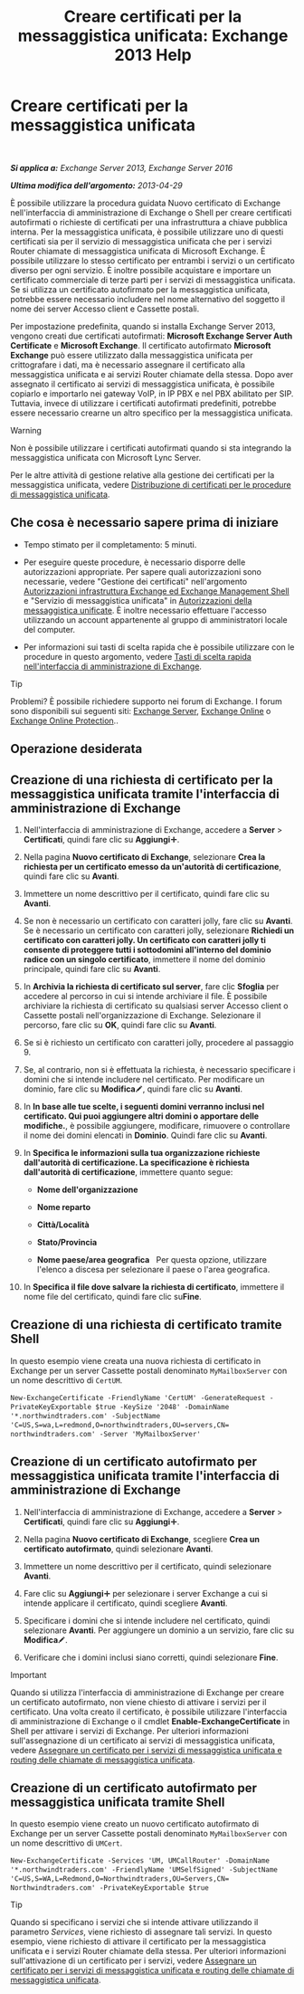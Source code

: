 ﻿---
title: 'Creare certificati per la messaggistica unificata: Exchange 2013 Help'
TOCTitle: Creare certificati per la messaggistica unificata
ms:assetid: 66807ee7-3d3f-482d-a3ac-d4e9baca3271
ms:mtpsurl: https://technet.microsoft.com/it-it/library/Dn205141(v=EXCHG.150)
ms:contentKeyID: 54652870
ms.date: 05/22/2018
mtps_version: v=EXCHG.150
ms.translationtype: MT
---

# Creare certificati per la messaggistica unificata

 

_**Si applica a:** Exchange Server 2013, Exchange Server 2016_

_**Ultima modifica dell'argomento:** 2013-04-29_

È possibile utilizzare la procedura guidata Nuovo certificato di Exchange nell'interfaccia di amministrazione di Exchange o Shell per creare certificati autofirmati o richieste di certificati per una infrastruttura a chiave pubblica interna. Per la messaggistica unificata, è possibile utilizzare uno di questi certificati sia per il servizio di messaggistica unificata che per i servizi Router chiamate di messaggistica unificata di Microsoft Exchange. È possibile utilizzare lo stesso certificato per entrambi i servizi o un certificato diverso per ogni servizio. È inoltre possibile acquistare e importare un certificato commerciale di terze parti per i servizi di messaggistica unificata. Se si utilizza un certificato autofirmato per la messaggistica unificata, potrebbe essere necessario includere nel nome alternativo del soggetto il nome dei server Accesso client e Cassette postali.

Per impostazione predefinita, quando si installa Exchange Server 2013, vengono creati due certificati autofirmati: **Microsoft Exchange Server Auth Certificate** e **Microsoft Exchange**. Il certificato autofirmato **Microsoft Exchange** può essere utilizzato dalla messaggistica unificata per crittografare i dati, ma è necessario assegnare il certificato alla messaggistica unificata e ai servizi Router chiamate della stessa. Dopo aver assegnato il certificato ai servizi di messaggistica unificata, è possibile copiarlo e importarlo nei gateway VoIP, in IP PBX e nel PBX abilitato per SIP. Tuttavia, invece di utilizzare i certificati autofirmati predefiniti, potrebbe essere necessario crearne un altro specifico per la messaggistica unificata.


> [!WARNING]
> Non è possibile utilizzare i certificati autofirmati quando si sta integrando la messaggistica unificata con Microsoft Lync Server.



Per le altre attività di gestione relative alla gestione dei certificati per la messaggistica unificata, vedere [Distribuzione di certificati per le procedure di messaggistica unificata](deploying-certificates-for-um-procedures-exchange-2013-help.md).

## Che cosa è necessario sapere prima di iniziare

  - Tempo stimato per il completamento: 5 minuti.

  - Per eseguire queste procedure, è necessario disporre delle autorizzazioni appropriate. Per sapere quali autorizzazioni sono necessarie, vedere "Gestione dei certificati" nell'argomento [Autorizzazioni infrastruttura Exchange ed Exchange Management Shell](exchange-and-shell-infrastructure-permissions-exchange-2013-help.md) e "Servizio di messaggistica unificata" in [Autorizzazioni della messaggistica unificate](unified-messaging-permissions-exchange-2013-help.md). È inoltre necessario effettuare l'accesso utilizzando un account appartenente al gruppo di amministratori locale del computer.

  - Per informazioni sui tasti di scelta rapida che è possibile utilizzare con le procedure in questo argomento, vedere [Tasti di scelta rapida nell'interfaccia di amministrazione di Exchange](keyboard-shortcuts-in-the-exchange-admin-center-exchange-online-protection-help.md).


> [!TIP]
> Problemi? È possibile richiedere supporto nei forum di Exchange. I forum sono disponibili sui seguenti siti: <A href="https://go.microsoft.com/fwlink/p/?linkid=60612">Exchange Server</A>, <A href="https://go.microsoft.com/fwlink/p/?linkid=267542">Exchange Online</A> o <A href="https://go.microsoft.com/fwlink/p/?linkid=285351">Exchange Online Protection</A>..



## Operazione desiderata

## Creazione di una richiesta di certificato per la messaggistica unificata tramite l'interfaccia di amministrazione di Exchange

1.  Nell'interfaccia di amministrazione di Exchange, accedere a **Server** \> **Certificati**, quindi fare clic su **Aggiungi**![Icona Aggiungi](images/JJ218640.c1e75329-d6d7-4073-a27d-498590bbb558(EXCHG.150).gif "Icona Aggiungi").

2.  Nella pagina **Nuovo certificato di Exchange**, selezionare **Crea la richiesta per un certificato emesso da un'autorità di certificazione**, quindi fare clic su **Avanti**.

3.  Immettere un nome descrittivo per il certificato, quindi fare clic su **Avanti**.

4.  Se non è necessario un certificato con caratteri jolly, fare clic su **Avanti**. Se è necessario un certificato con caratteri jolly, selezionare **Richiedi un certificato con caratteri jolly. Un certificato con caratteri jolly ti consente di proteggere tutti i sottodomini all'interno del dominio radice con un singolo certificato**, immettere il nome del dominio principale, quindi fare clic su **Avanti**.

5.  In **Archivia la richiesta di certificato sul server**, fare clic **Sfoglia** per accedere al percorso in cui si intende archiviare il file. È possibile archiviare la richiesta di certificato su qualsiasi server Accesso client o Cassette postali nell'organizzazione di Exchange. Selezionare il percorso, fare clic su **OK**, quindi fare clic su **Avanti**.

6.  Se si è richiesto un certificato con caratteri jolly, procedere al passaggio 9.

7.  Se, al contrario, non si è effettuata la richiesta, è necessario specificare i domini che si intende includere nel certificato. Per modificare un dominio, fare clic su **Modifica**![Icona Modifica](images/JJ218640.6f53ccb2-1f13-4c02-bea0-30690e6ea71d(EXCHG.150).gif "Icona Modifica"), quindi fare clic su **Avanti**.

8.  In **In base alle tue scelte, i seguenti domini verranno inclusi nel certificato. Qui puoi aggiungere altri domini o apportare delle modifiche.**, è possibile aggiungere, modificare, rimuovere o controllare il nome dei domini elencati in **Dominio**. Quindi fare clic su **Avanti**.

9.  In **Specifica le informazioni sulla tua organizzazione richieste dall'autorità di certificazione. La specificazione è richiesta dall'autorità di certificazione**, immettere quanto segue:
    
      - **Nome dell'organizzazione**
    
      - **Nome reparto**
    
      - **Città/Località**
    
      - **Stato/Provincia**
    
      - **Nome paese/area geografica**   Per questa opzione, utilizzare l'elenco a discesa per selezionare il paese o l'area geografica.

10. In **Specifica il file dove salvare la richiesta di certificato**, immettere il nome file del certificato, quindi fare clic su**Fine**.

## Creazione di una richiesta di certificato tramite Shell

In questo esempio viene creata una nuova richiesta di certificato in Exchange per un server Cassette postali denominato `MyMailboxServer` con un nome descrittivo di `CertUM`.

    New-ExchangeCertificate -FriendlyName 'CertUM' -GenerateRequest -PrivateKeyExportable $true -KeySize '2048' -DomainName '*.northwindtraders.com' -SubjectName 'C=US,S=wa,L=redmond,O=northwindtraders,OU=servers,CN= northwindtraders.com' -Server 'MyMailboxServer'

## Creazione di un certificato autofirmato per messaggistica unificata tramite l'interfaccia di amministrazione di Exchange

1.  Nell'interfaccia di amministrazione di Exchange, accedere a **Server** \> **Certificati**, quindi fare clic su **Aggiungi**![Icona Aggiungi](images/JJ218640.c1e75329-d6d7-4073-a27d-498590bbb558(EXCHG.150).gif "Icona Aggiungi").

2.  Nella pagina **Nuovo certificato di Exchange**, scegliere **Crea un certificato autofirmato**, quindi selezionare **Avanti**.

3.  Immettere un nome descrittivo per il certificato, quindi selezionare **Avanti**.

4.  Fare clic su **Aggiungi**![Icona Aggiungi](images/JJ218640.c1e75329-d6d7-4073-a27d-498590bbb558(EXCHG.150).gif "Icona Aggiungi") per selezionare i server Exchange a cui si intende applicare il certificato, quindi scegliere **Avanti**.

5.  Specificare i domini che si intende includere nel certificato, quindi selezionare **Avanti**. Per aggiungere un dominio a un servizio, fare clic su **Modifica**![Icona Modifica](images/JJ218640.6f53ccb2-1f13-4c02-bea0-30690e6ea71d(EXCHG.150).gif "Icona Modifica").

6.  Verificare che i domini inclusi siano corretti, quindi selezionare **Fine**.


> [!IMPORTANT]
> Quando si utilizza l'interfaccia di amministrazione di Exchange per creare un certificato autofirmato, non viene chiesto di attivare i servizi per il certificato. Una volta creato il certificato, è possibile utilizzare l'interfaccia di amministrazione di Exchange o il cmdlet <STRONG>Enable-ExchangeCertificate</STRONG> in Shell per attivare i servizi di Exchange. Per ulteriori informazioni sull'assegnazione di un certificato ai servizi di messaggistica unificata, vedere <A href="assign-a-certificate-to-the-um-and-um-call-router-services-exchange-2013-help.md">Assegnare un certificato per i servizi di messaggistica unificata e routing delle chiamate di messaggistica unificata</A>.



## Creazione di un certificato autofirmato per messaggistica unificata tramite Shell

In questo esempio viene creato un nuovo certificato autofirmato di Exchange per un server Cassette postali denominato `MyMailboxServer` con un nome descrittivo di `UMCert`.

    New-ExchangeCertificate -Services 'UM, UMCallRouter' -DomainName '*.northwindtraders.com' -FriendlyName 'UMSelfSigned' -SubjectName 'C=US,S=WA,L=Redmond,O=Northwindtraders,OU=Servers,CN= Northwindtraders.com' -PrivateKeyExportable $true


> [!TIP]
> Quando si specificano i servizi che si intende attivare utilizzando il parametro <EM>Services</EM>, viene richiesto di assegnare tali servizi. In questo esempio, viene richiesto di attivare il certificato per la messaggistica unificata e i servizi Router chiamate della stessa. Per ulteriori informazioni sull'attivazione di un certificato per i servizi, vedere <A href="assign-a-certificate-to-the-um-and-um-call-router-services-exchange-2013-help.md">Assegnare un certificato per i servizi di messaggistica unificata e routing delle chiamate di messaggistica unificata</A>.


